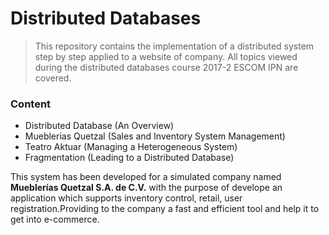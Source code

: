 # Distributed Databases
> This repository contains the implementation of a distributed system step by step applied to a website of company. All topics viewed during the distributed databases course 2017-2 ESCOM IPN are covered.

### Content
 - Distributed Database (An Overview)
 - Mueblerias Quetzal (Sales and Inventory System Management)
 - Teatro Aktuar (Managing a Heterogeneous System)
 - Fragmentation (Leading to a Distributed Database)
 
This system has been developed for a simulated company named **Mueblerías Quetzal S.A. de C.V.** with the purpose of develope an application which supports inventory control, retail, user registration.Providing to the company a fast and efficient tool and help it to get into e-commerce. 




